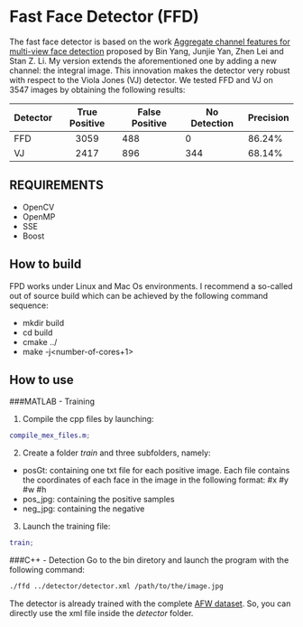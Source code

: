 # Fast Face Detector (FFD)
The fast face detector is based on the work [Aggregate channel features for multi-view face detection](https://arxiv.org/abs/1407.4023) proposed by Bin Yang, Junjie Yan, Zhen Lei and Stan Z. Li. My version extends the aforementioned one by adding a new channel: the integral image. This innovation makes the detector very robust with respect to the Viola Jones (VJ) detector. 
We tested FFD and VJ on 3547 images by obtaining the following results:

| **Detector** | **True Positive** | **False Positive** | **No Detection** | **Precision** |
|--------------|:-------------------:|--------------------|------------------|---------------|
| FFD | 3059 | 488 | 0 | 86.24% |
| VJ | 2417 | 896 | 344 | 68.14% |


## REQUIREMENTS
* OpenCV
* OpenMP
* SSE
* Boost

## How to build

FPD works under Linux and Mac Os environments. I recommend a so-called out of source build which can be achieved by the following command sequence:

* mkdir build
* cd build
* cmake ../
* make -j<number-of-cores+1>

## How to use

###MATLAB - Training

1) Compile the cpp files by launching:
```matlab
compile_mex_files.m;
```

2) Create a folder _train_ and three subfolders, namely:
* posGt: containing one txt file for each positive image. Each file contains the coordinates of each face in the image in the following format: #x #y #w #h
* pos_jpg: containing the positive samples
* neg_jpg: containing the negative 


3) Launch the training file:
```matlab
train;
```

###C++ - Detection
Go to the bin diretory and launch the program with the following command:
```bash
./ffd ../detector/detector.xml /path/to/the/image.jpg
```

The detector is already trained with the complete [AFW dataset](https://www.ics.uci.edu/~xzhu/face/). So, you can directly use the xml file inside the _detector_ folder.
